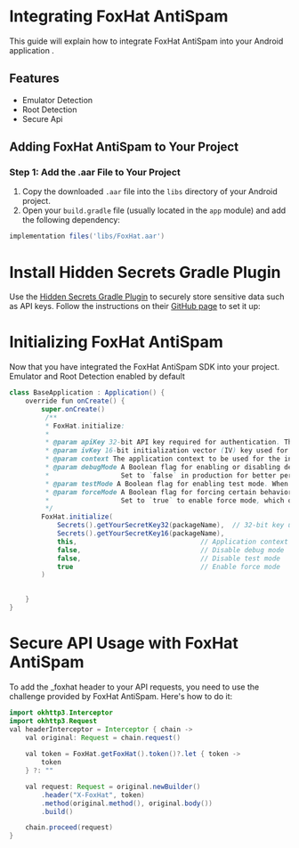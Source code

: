 # Integrating FoxHat AntiSpam

This guide will explain how to integrate FoxHat AntiSpam into your Android application .

## Features

- Emulator Detection
- Root Detection
- Secure Api

## Adding FoxHat AntiSpam to Your Project

### Step 1: Add the .aar File to Your Project

1. Copy the downloaded `.aar` file into the `libs` directory of your Android project.
2. Open your `build.gradle` file (usually located in the `app` module) and add the following dependency:

```gradle
implementation files('libs/FoxHat.aar')
```
# Install Hidden Secrets Gradle Plugin
   Use the [Hidden Secrets Gradle Plugin](https://github.com/klaxit/hidden-secrets-gradle-plugin) to securely store sensitive data such as API keys. Follow the instructions on their [GitHub page](https://github.com/klaxit/hidden-secrets-gradle-plugin) to set it up:

# Initializing FoxHat AntiSpam

Now that you have integrated the FoxHat AntiSpam SDK into your project.
Emulator and Root Detection enabled by default

```java
class BaseApplication : Application() {
    override fun onCreate() {
        super.onCreate()
         /**
         * FoxHat.initialize:
         *
         * @param apiKey 32-bit API key required for authentication. The API key is a unique identifier for your app.
         * @param ivKey 16-bit initialization vector (IV) key used for encryption processes.
         * @param context The application context to be used for the initialization process.
         * @param debugMode A Boolean flag for enabling or disabling debug logs. 
         *                  Set to `false` in production for better performance and cleaner logs.
         * @param testMode A Boolean flag for enabling test mode. When set to `true`, the SDK will operate in a test environment.
         * @param forceMode A Boolean flag for forcing certain behaviors. 
         *                  Set to `true` to enable force mode, which overrides specific configurations.
         */
        FoxHat.initialize(
            Secrets().getYourSecretKey32(packageName),  // 32-bit key use  Hidden Secrets Gradle Plugin 
            Secrets().getYourSecretKey16(packageName),                 // 16-bit IV key use  Hidden Secrets Gradle Plugin 
            this,                               // Application context
            false,                              // Disable debug mode
            false,                              // Disable test mode
            true                                // Enable force mode
        )
 

    }
}
```

# Secure API Usage with FoxHat AntiSpam

To add the _foxhat header to your API requests, you need to use the challenge provided by FoxHat AntiSpam. Here's how to do it:

```java
import okhttp3.Interceptor
import okhttp3.Request
val headerInterceptor = Interceptor { chain ->
    val original: Request = chain.request()
    
    val token = FoxHat.getFoxHat().token()?.let { token -> 
        token
    } ?: ""

    val request: Request = original.newBuilder()
        .header("X-FoxHat", token)
        .method(original.method(), original.body())
        .build()

    chain.proceed(request)
}
```
